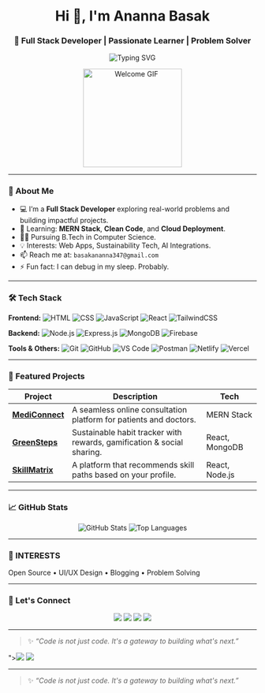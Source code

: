 <h1 align="center">Hi 👋, I'm Ananna Basak</h1>
<h3 align="center">🚀 Full Stack Developer | Passionate Learner | Problem Solver</h3>

<p align="center">
  <img src="https://readme-typing-svg.herokuapp.com?font=Fira+Code&size=20&duration=3000&pause=1000&center=true&vCenter=true&width=435&lines=Building+Real-World+Full+Stack+Projects;Always+Learning+and+Leveling+Up;Let's+Code+Something+Great+Together!" alt="Typing SVG" />
</p>
<p align="center">
  <img src="https://media.giphy.com/media/v1.Y2lkPWVjZjA1ZTQ3bXRqaXRpamUxeWs2M3MxazB1Znd5cTZidjN3dms1OWJjc2FzOHVodSZlcD12MV9naWZzX3NlYXJjaCZjdD1n/OLPQ6z2hlHmwFc4Hso/giphy.gif" width="200" alt="Welcome GIF" />
</p>


---

### 💫 About Me

- 💻 I’m a **Full Stack Developer** exploring real-world problems and building impactful projects.
- 🌱 Learning: **MERN Stack**, **Clean Code**, and **Cloud Deployment**.
- 👩‍🎓 Pursuing B.Tech in Computer Science.
- 💡 Interests: Web Apps, Sustainability Tech, AI Integrations.
- 📫 Reach me at: `basakananna347@gmail.com`
- ⚡ Fun fact: I can debug in my sleep. Probably.

---

### 🛠️ Tech Stack

**Frontend:**
![HTML](https://img.shields.io/badge/-HTML5-E34F26?logo=html5&logoColor=white)
![CSS](https://img.shields.io/badge/-CSS3-1572B6?logo=css3&logoColor=white)
![JavaScript](https://img.shields.io/badge/-JavaScript-F7DF1E?logo=javascript&logoColor=black)
![React](https://img.shields.io/badge/-React-61DAFB?logo=react&logoColor=black)
![TailwindCSS](https://img.shields.io/badge/-TailwindCSS-38B2AC?logo=tailwind-css&logoColor=white)

**Backend:**
![Node.js](https://img.shields.io/badge/-Node.js-339933?logo=node.js&logoColor=white)
![Express.js](https://img.shields.io/badge/-Express-000000?logo=express&logoColor=white)
![MongoDB](https://img.shields.io/badge/-MongoDB-47A248?logo=mongodb&logoColor=white)
![Firebase](https://img.shields.io/badge/-Firebase-FFCA28?logo=firebase&logoColor=black)

**Tools & Others:**
![Git](https://img.shields.io/badge/-Git-F05032?logo=git&logoColor=white)
![GitHub](https://img.shields.io/badge/-GitHub-181717?logo=github&logoColor=white)
![VS Code](https://img.shields.io/badge/-VSCode-007ACC?logo=visual-studio-code&logoColor=white)
![Postman](https://img.shields.io/badge/-Postman-FF6C37?logo=postman&logoColor=white)
![Netlify](https://img.shields.io/badge/-Netlify-00C7B7?logo=netlify&logoColor=white)
![Vercel](https://img.shields.io/badge/-Vercel-000000?logo=vercel&logoColor=white)

---

### 🌟 Featured Projects

| Project | Description | Tech |
|--------|-------------|------|
| [**MediConnect**](https://github.com/AnannaB/MediConnect) | A seamless online consultation platform for patients and doctors. | MERN Stack |
| [**GreenSteps**](https://github.com/yourusername/greensteps) | Sustainable habit tracker with rewards, gamification & social sharing. | React, MongoDB |
| [**SkillMatrix**](https://github.com/yourusername/skill-matrix) | A platform that recommends skill paths based on your profile. | React, Node.js |

---

### 📈 GitHub Stats

<p align="center">
  <img src="https://github-readme-stats.vercel.app/api?username=AnannaB&show_icons=true&theme=tokyonight" alt="GitHub Stats" />
  <img src="https://github-readme-stats.vercel.app/api/top-langs/?username=AnannaB&layout=compact&theme=tokyonight" alt="Top Languages" />
</p>

---

### 📌 INTERESTS  

Open Source • UI/UX Design • Blogging • Problem Solving 

---

### 🤝 Let's Connect

<p align="center">
  <a href="https://www.linkedin.com/in/ananna-basak-60b205263/"><img src="https://img.shields.io/badge/LinkedIn-blue?logo=linkedin&logoColor=white" /></a>
  <a href="mailto:basakananna347@gmail.com"><img src="https://img.shields.io/badge/Gmail-red?logo=gmail&logoColor=white" /></a>
  <a href="https://calm-cat-1c6798.netlify.app/"><img src="https://img.shields.io/badge/Portfolio-black?logo=vercel&logoColor=white" /></a>
  <a href="https://x.com/AnannaBasa43507"><img src="https://img.shields.io/badge/X-black?logo=x&logoColor=white" /></a>
</p>

---

> ✨ _“Code is not just code. It's a gateway to building what's next.”_

"><img src="https://img.shields.io/badge/Portfolio-black?logo=vercel&logoColor=white" /></a>
  <a href="https://x.com/AnannaBasa43507"><img src="https://img.shields.io/badge/X-black?logo=x&logoColor=white" /></a>
</p>

---

> ✨ _“Code is not just code. It's a gateway to building what's next.”_

